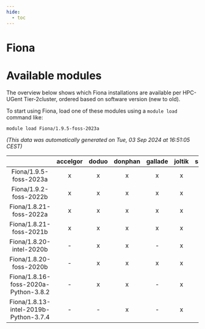 ```yaml
---
hide:
  - toc
---
```


Fiona
=====

# Available modules


The overview below shows which Fiona installations are available per HPC-UGent Tier-2cluster, ordered based on software version (new to old).

To start using Fiona, load one of these modules using a `module load` command like:

```shell
module load Fiona/1.9.5-foss-2023a
```

*(This data was automatically generated on Tue, 03 Sep 2024 at 16:51:05 CEST)*  

| |accelgor|doduo|donphan|gallade|joltik|shinx|skitty|
| :---: | :---: | :---: | :---: | :---: | :---: | :---: | :---: |
|Fiona/1.9.5-foss-2023a|x|x|x|x|x|x|x|
|Fiona/1.9.2-foss-2022b|x|x|x|x|x|-|x|
|Fiona/1.8.21-foss-2022a|x|x|x|x|x|-|x|
|Fiona/1.8.21-foss-2021b|x|x|x|x|x|-|x|
|Fiona/1.8.20-intel-2020b|-|x|x|-|x|-|x|
|Fiona/1.8.20-foss-2020b|-|x|x|x|x|-|x|
|Fiona/1.8.16-foss-2020a-Python-3.8.2|-|x|x|-|x|-|x|
|Fiona/1.8.13-intel-2019b-Python-3.7.4|-|-|x|-|x|-|x|
